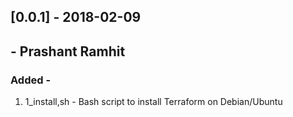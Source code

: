 ## [0.0.1] - 2018-02-09
## - Prashant Ramhit
### Added - 
1. 1_install,sh - Bash script to install Terraform on Debian/Ubuntu

